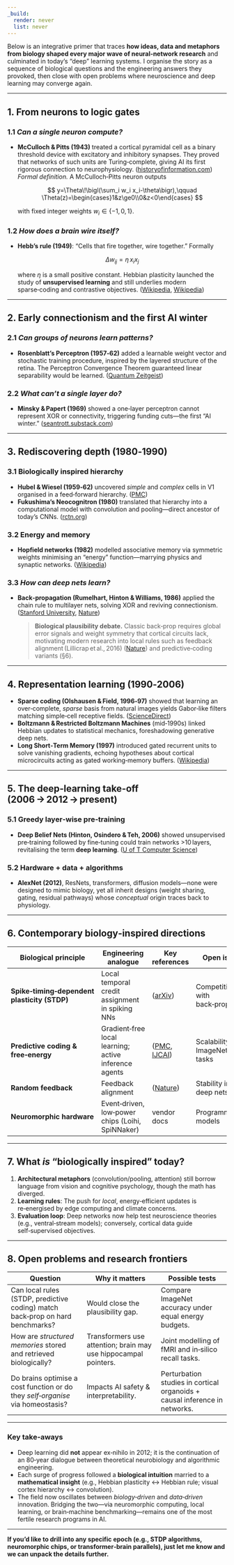 ```yaml
---
_build:
  render: never
  list: never
---
```



Below is an integrative primer that traces **how ideas, data and metaphors from biology shaped every major wave of neural‑network research** and culminated in today’s “deep” learning systems.  I organise the story as a sequence of biological questions and the engineering answers they provoked, then close with open problems where neuroscience and deep learning may converge again.

---

## 1.  From neurons to logic gates

### 1.1  *Can a single neuron compute?*

* **McCulloch & Pitts (1943)** treated a cortical pyramidal cell as a binary threshold device with excitatory and inhibitory synapses.  They proved that networks of such units are Turing‑complete, giving AI its first rigorous connection to neurophysiology. ([historyofinformation.com][1])
  *Formal definition.*  A McCulloch‑Pitts neuron outputs

  $$
  y=\Theta\!\bigl(\sum_i w_i x_i-\theta\bigr),\qquad  
  \Theta(z)=\begin{cases}1&z\ge0\\0&z<0\end{cases}
  $$

  with fixed integer weights $w_i\in\{-1,0,1\}$.

### 1.2  *How does a brain wire itself?*

* **Hebb’s rule (1949)**: “Cells that fire together, wire together.”  Formally

  $$
  \Delta w_{ij}= \eta\,x_i x_j
  $$

  where $\eta$ is a small positive constant.  Hebbian plasticity launched the study of **unsupervised learning** and still underlies modern sparse‑coding and contrastive objectives. ([Wikipedia][2], [Wikipedia][2])

---

## 2.  Early connectionism and the first AI winter

### 2.1  *Can groups of neurons learn patterns?*

* **Rosenblatt’s Perceptron (1957‑62)** added a learnable weight vector and stochastic training procedure, inspired by the layered structure of the retina.  The Perceptron Convergence Theorem guaranteed linear separability would be learned. ([Quantum Zeitgeist][3])

### 2.2  *What can’t a single layer do?*

* **Minsky & Papert (1969)** showed a one‑layer perceptron cannot represent XOR or connectivity, triggering funding cuts—the first “AI winter.” ([seantrott.substack.com][4])

---

## 3.  Rediscovering depth (1980‑1990)

### 3.1  Biologically inspired hierarchy

* **Hubel & Wiesel (1959‑62)** uncovered *simple* and *complex* cells in V1 organised in a feed‑forward hierarchy. ([PMC][5])
* **Fukushima’s Neocognitron (1980)** translated that hierarchy into a computational model with convolution and pooling—direct ancestor of today’s CNNs. ([rctn.org][6])

### 3.2  Energy and memory

* **Hopfield networks (1982)** modelled associative memory via symmetric weights minimising an “energy” function—marrying physics and synaptic networks. ([Wikipedia][7])

### 3.3  *How can deep nets learn?*

* **Back‑propagation (Rumelhart, Hinton & Williams, 1986)** applied the chain rule to multilayer nets, solving XOR and reviving connectionism. ([Stanford University][8], [Nature][9])

  > **Biological plausibility debate.**  Classic back‑prop requires global error signals and weight symmetry that cortical circuits lack, motivating modern research into local rules such as feedback alignment (Lillicrap et al., 2016) ([Nature][10]) and predictive‑coding variants (§6).

---

## 4.  Representation learning (1990‑2006)

* **Sparse coding (Olshausen & Field, 1996‑97)** showed that learning an over‑complete, *sparse* basis from natural images yields Gabor‑like filters matching simple‑cell receptive fields. ([ScienceDirect][11])
* **Boltzmann & Restricted Boltzmann Machines** (mid‑1990s) linked Hebbian updates to statistical mechanics, foreshadowing generative deep nets.
* **Long Short‑Term Memory (1997)** introduced gated recurrent units to solve vanishing gradients, echoing hypotheses about cortical microcircuits acting as gated working‑memory buffers. ([Wikipedia][12])

---

## 5.  The deep‑learning take‑off (2006 → 2012 → present)

### 5.1  Greedy layer‑wise pre‑training

* **Deep Belief Nets (Hinton, Osindero & Teh, 2006)** showed unsupervised pre‑training followed by fine‑tuning could train networks >10 layers, revitalising the term **deep learning**. ([U of T Computer Science][13])

### 5.2  Hardware + data + algorithms

* **AlexNet (2012)**, ResNets, transformers, diffusion models—none were designed to mimic biology, yet all inherit designs (weight sharing, gating, residual pathways) whose *conceptual* origin traces back to physiology.

---

## 6.  Contemporary biology‑inspired directions

| Biological principle                         | Engineering analogue                                  | Key references           | Open issue                          |
| -------------------------------------------- | ----------------------------------------------------- | ------------------------ | ----------------------------------- |
| **Spike‑timing‑dependent plasticity (STDP)** | Local temporal credit assignment in spiking NNs       | ([arXiv][14])            | Competitive with back‑prop?         |
| **Predictive coding & free‑energy**          | Gradient‑free local learning; active inference agents | ([PMC][15], [IJCAI][16]) | Scalability to ImageNet‑scale tasks |
| **Random feedback**                          | Feedback alignment                                    | ([Nature][10])           | Stability in very deep nets         |
| **Neuromorphic hardware**                    | Event‑driven, low‑power chips (Loihi, SpiNNaker)      | vendor docs              | Programming models                  |

---

## 7.  What *is* “biologically inspired” today?

1. **Architectural metaphors** (convolution/pooling, attention) still borrow language from vision and cognitive psychology, though the math has diverged.
2. **Learning rules**: The push for *local*, energy‑efficient updates is re‑energised by edge computing and climate concerns.
3. **Evaluation loop**: Deep networks now help test neuroscience theories (e.g., ventral‑stream models); conversely, cortical data guide self‑supervised objectives.

---

## 8.  Open problems and research frontiers

| Question                                                                       | Why it matters                                                  | Possible tests                                                             |
| ------------------------------------------------------------------------------ | --------------------------------------------------------------- | -------------------------------------------------------------------------- |
| Can local rules (STDP, predictive coding) match back‑prop on hard benchmarks?  | Would close the plausibility gap.                               | Compare ImageNet accuracy under equal energy budgets.                      |
| How are *structured memories* stored and retrieved biologically?               | Transformers use attention; brain may use hippocampal pointers. | Joint modelling of fMRI and in‑silico recall tasks.                        |
| Do brains optimise a cost function or do they *self‑organise* via homeostasis? | Impacts AI safety & interpretability.                           | Perturbation studies in cortical organoids + causal inference in networks. |

---

### Key take‑aways

* Deep learning did **not** appear ex‑nihilo in 2012; it is the continuation of an 80‑year dialogue between theoretical neurobiology and algorithmic engineering.
* Each surge of progress followed a **biological intuition** married to a **mathematical insight** (e.g., Hebbian plasticity ↔ Hebbian rule; visual cortex hierarchy ↔ convolution).
* The field now oscillates between *biology‑driven* and *data‑driven* innovation.  Bridging the two—via neuromorphic computing, local learning, or brain‑machine benchmarking—remains one of the most fertile research programs in AI.

---

**If you’d like to drill into any specific epoch (e.g., STDP algorithms, neuromorphic chips, or transformer‑brain parallels), just let me know and we can unpack the details further.**

[1]: https://www.historyofinformation.com/detail.php?entryid=782 "McCulloch & Pitts Publish the First Mathematical Model of a Neural ..."
[2]: https://en.wikipedia.org/wiki/Hebbian_theory "Hebbian theory - Wikipedia"
[3]: https://quantumzeitgeist.com/frank-rosenblatt-the-creator-of-the-perceptron-in-1957/ "Frank Rosenblatt, The Creator Of The Perceptron In 1957"
[4]: https://seantrott.substack.com/p/perceptrons-xor-and-the-first-ai "Perceptrons, XOR, and the first \"AI winter\" - by Sean Trott"
[5]: https://pmc.ncbi.nlm.nih.gov/articles/PMC2718233/ "An introduction to the work of David Hubel and Torsten Wiesel - PMC"
[6]: https://www.rctn.org/bruno/public/papers/Fukushima1980.pdf "[PDF] Neocognitron: A self-organizing neural network model for a ..."
[7]: https://en.wikipedia.org/wiki/Hopfield_network "Hopfield network - Wikipedia"
[8]: https://stanford.edu/~jlmcc/papers/PDP/Volume%201/Chap8_PDP86.pdf "[PDF] Learning Internal Representations by Error Propagation"
[9]: https://www.nature.com/articles/323533a0 "Learning representations by back-propagating errors - Nature"
[10]: https://www.nature.com/articles/ncomms13276 "Random synaptic feedback weights support error backpropagation ..."
[11]: https://www.sciencedirect.com/science/article/pii/S0042698997001697 "Sparse coding with an overcomplete basis set: A strategy employed ..."
[12]: https://en.wikipedia.org/wiki/Long_short-term_memory "Long short-term memory"
[13]: https://www.cs.toronto.edu/~hinton/absps/ncfast.pdf "[PDF] A Fast Learning Algorithm for Deep Belief Nets"
[14]: https://arxiv.org/abs/2207.02727 "An Unsupervised STDP-based Spiking Neural Network Inspired By ..."
[15]: https://pmc.ncbi.nlm.nih.gov/articles/PMC2666703/ "Predictive coding under the free-energy principle - PubMed Central"
[16]: https://www.ijcai.org/proceedings/2022/0774.pdf "[PDF] Predictive Coding: Towards a Future of Deep Learning beyond ..."
